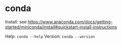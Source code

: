# conda

Install: see https://www.anaconda.com/docs/getting-started/miniconda/install#quickstart-install-instructions

Help: `conda --help`
Version: `conda --version`
